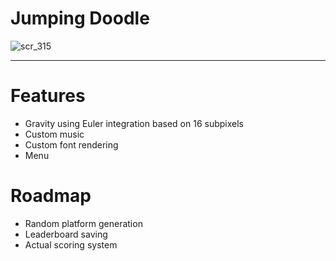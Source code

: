 # Jumping Doodle
![scr_315](https://github.com/MateuszPietrzak/GB-ASM-Game/assets/60319969/ae2b9361-4287-4449-bce0-a3ae17c9c8f6)

---
# Features
- Gravity using Euler integration based on 16 subpixels
- Custom music
- Custom font rendering
- Menu
# Roadmap
- Random platform generation
- Leaderboard saving
- Actual scoring system
